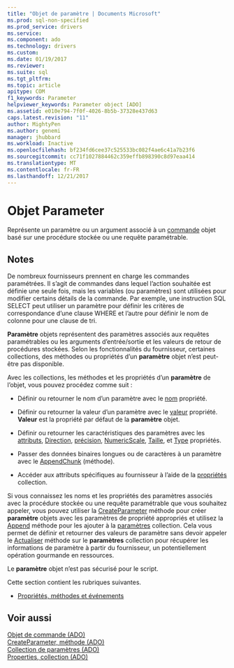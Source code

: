```yaml
---
title: "Objet de paramètre | Documents Microsoft"
ms.prod: sql-non-specified
ms.prod_service: drivers
ms.service: 
ms.component: ado
ms.technology: drivers
ms.custom: 
ms.date: 01/19/2017
ms.reviewer: 
ms.suite: sql
ms.tgt_pltfrm: 
ms.topic: article
apitype: COM
f1_keywords: Parameter
helpviewer_keywords: Parameter object [ADO]
ms.assetid: e010e794-7f0f-4026-8b5b-37328e437d63
caps.latest.revision: "11"
author: MightyPen
ms.author: genemi
manager: jhubbard
ms.workload: Inactive
ms.openlocfilehash: bf234fd6cee37c525533bc082f4ae6c41a7b23f6
ms.sourcegitcommit: cc71f1027884462c359effb898390c8d97eaa414
ms.translationtype: MT
ms.contentlocale: fr-FR
ms.lasthandoff: 12/21/2017
---
```

# <a name="parameter-object"></a>Objet Parameter
Représente un paramètre ou un argument associé à un [commande](../../../ado/reference/ado-api/command-object-ado.md) objet basé sur une procédure stockée ou une requête paramétrable.  
  
## <a name="remarks"></a>Notes   
 De nombreux fournisseurs prennent en charge les commandes paramétrées. Il s’agit de commandes dans lequel l’action souhaitée est définie une seule fois, mais les variables (ou paramètres) sont utilisées pour modifier certains détails de la commande. Par exemple, une instruction SQL SELECT peut utiliser un paramètre pour définir les critères de correspondance d’une clause WHERE et l’autre pour définir le nom de colonne pour une clause de tri.  
  
 **Paramètre** objets représentent des paramètres associés aux requêtes paramétrables ou les arguments d’entrée/sortie et les valeurs de retour de procédures stockées. Selon les fonctionnalités du fournisseur, certaines collections, des méthodes ou propriétés d’un **paramètre** objet n’est peut-être pas disponible.  
  
 Avec les collections, les méthodes et les propriétés d’un **paramètre** de l’objet, vous pouvez procédez comme suit :  
  
-   Définir ou retourner le nom d’un paramètre avec le [nom](../../../ado/reference/ado-api/name-property-ado.md) propriété.  
  
-   Définir ou retourner la valeur d’un paramètre avec le [valeur](../../../ado/reference/ado-api/value-property-ado.md) propriété. **Valeur** est la propriété par défaut de la **paramètre** objet.  
  
-   Définir ou retourner les caractéristiques des paramètres avec les [attributs](../../../ado/reference/ado-api/attributes-property-ado.md), [Direction](../../../ado/reference/ado-api/direction-property.md), [précision](../../../ado/reference/ado-api/precision-property-ado.md), [NumericScale](../../../ado/reference/ado-api/numericscale-property-ado.md), [ Taille](../../../ado/reference/ado-api/size-property-ado-parameter.md), et [Type](../../../ado/reference/ado-api/type-property-ado.md) propriétés.  
  
-   Passer des données binaires longues ou de caractères à un paramètre avec le [AppendChunk](../../../ado/reference/ado-api/appendchunk-method-ado.md) (méthode).  
  
-   Accéder aux attributs spécifiques au fournisseur à l’aide de la [propriétés](../../../ado/reference/ado-api/properties-collection-ado.md) collection.  
  
 Si vous connaissez les noms et les propriétés des paramètres associés avec la procédure stockée ou une requête paramétrable que vous souhaitez appeler, vous pouvez utiliser la [CreateParameter](../../../ado/reference/ado-api/createparameter-method-ado.md) méthode pour créer **paramètre** objets avec les paramètres de propriété appropriés et utilisez la [Append](../../../ado/reference/ado-api/append-method-ado.md) méthode pour les ajouter à la [paramètres](../../../ado/reference/ado-api/parameters-collection-ado.md) collection. Cela vous permet de définir et retourner des valeurs de paramètre sans devoir appeler le [Actualiser](../../../ado/reference/ado-api/refresh-method-ado.md) méthode sur le **paramètres** collection pour récupérer les informations de paramètre à partir du fournisseur, un potentiellement opération gourmande en ressources.  
  
 Le **paramètre** objet n’est pas sécurisé pour le script.  
  
 Cette section contient les rubriques suivantes.  
  
-   [Propriétés, méthodes et événements](../../../ado/reference/ado-api/parameter-object-properties-methods-and-events.md)  
  
## <a name="see-also"></a>Voir aussi  
 [Objet de commande (ADO)](../../../ado/reference/ado-api/command-object-ado.md)   
 [CreateParameter, méthode (ADO)](../../../ado/reference/ado-api/createparameter-method-ado.md)   
 [Collection de paramètres (ADO)](../../../ado/reference/ado-api/parameters-collection-ado.md)   
 [Properties, collection (ADO)](../../../ado/reference/ado-api/properties-collection-ado.md)
